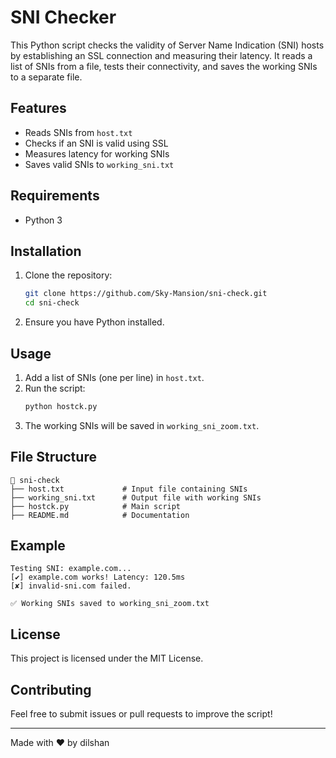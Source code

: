 # SNI Checker

This Python script checks the validity of Server Name Indication (SNI) hosts by establishing an SSL connection and measuring their latency. It reads a list of SNIs from a file, tests their connectivity, and saves the working SNIs to a separate file.

## Features
- Reads SNIs from `host.txt`
- Checks if an SNI is valid using SSL
- Measures latency for working SNIs
- Saves valid SNIs to `working_sni.txt`

## Requirements
- Python 3

## Installation
1. Clone the repository:
   ```sh
   git clone https://github.com/Sky-Mansion/sni-check.git
   cd sni-check
   ```
2. Ensure you have Python installed.

## Usage
1. Add a list of SNIs (one per line) in `host.txt`.
2. Run the script:
   ```sh
   python hostck.py
   ```
3. The working SNIs will be saved in `working_sni_zoom.txt`.

## File Structure
```
📂 sni-check
├── host.txt             # Input file containing SNIs
├── working_sni.txt      # Output file with working SNIs
├── hostck.py            # Main script
├── README.md            # Documentation
```

## Example
```
Testing SNI: example.com...
[✔] example.com works! Latency: 120.5ms
[✘] invalid-sni.com failed.

✅ Working SNIs saved to working_sni_zoom.txt
```

## License
This project is licensed under the MIT License.

## Contributing
Feel free to submit issues or pull requests to improve the script!

---
Made with ❤️ by dilshan

